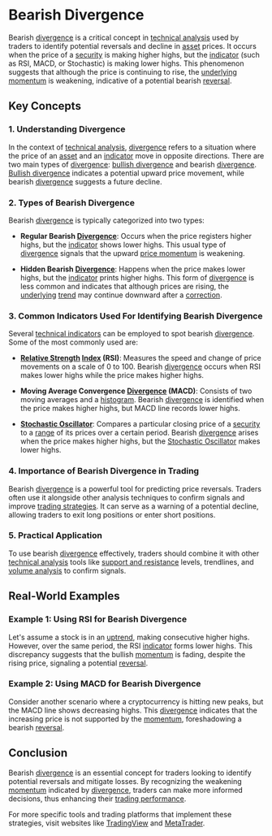 # Bearish Divergence

Bearish [divergence](../d/divergence.md) is a critical concept in [technical analysis](../t/technical_analysis.md) used by traders to identify potential reversals and decline in [asset](../a/asset.md) prices. It occurs when the price of a [security](../s/security.md) is making higher highs, but the [indicator](../i/indicator.md) (such as RSI, MACD, or Stochastic) is making lower highs. This phenomenon suggests that although the price is continuing to rise, the [underlying](../u/underlying.md) [momentum](../m/momentum.md) is weakening, indicative of a potential bearish [reversal](../r/reversal.md).

## Key Concepts

### 1. Understanding Divergence

In the context of [technical analysis](../t/technical_analysis.md), [divergence](../d/divergence.md) refers to a situation where the price of an [asset](../a/asset.md) and an [indicator](../i/indicator.md) move in opposite directions. There are two main types of [divergence](../d/divergence.md): [bullish divergence](../b/bullish_divergence.md) and bearish [divergence](../d/divergence.md). [Bullish divergence](../b/bullish_divergence.md) indicates a potential upward price movement, while bearish [divergence](../d/divergence.md) suggests a future decline.

### 2. Types of Bearish Divergence

Bearish [divergence](../d/divergence.md) is typically categorized into two types:

- **Regular Bearish [Divergence](../d/divergence.md)**: Occurs when the price registers higher highs, but the [indicator](../i/indicator.md) shows lower highs. This usual type of [divergence](../d/divergence.md) signals that the upward [price momentum](../p/price_momentum.md) is weakening.

- **Hidden Bearish [Divergence](../d/divergence.md)**: Happens when the price makes lower highs, but the [indicator](../i/indicator.md) prints higher highs. This form of [divergence](../d/divergence.md) is less common and indicates that although prices are rising, the [underlying](../u/underlying.md) [trend](../t/trend.md) may continue downward after a [correction](../c/correction.md).

### 3. Common Indicators Used For Identifying Bearish Divergence

Several [technical indicators](../t/technical_indicators.md) can be employed to spot bearish [divergence](../d/divergence.md). Some of the most commonly used are:

- **[Relative Strength](../r/relative_strength.md) [Index](../i/index.md) (RSI)**: Measures the speed and change of price movements on a scale of 0 to 100. Bearish [divergence](../d/divergence.md) occurs when RSI makes lower highs while the price makes higher highs.

- **Moving Average Convergence [Divergence](../d/divergence.md) (MACD)**: Consists of two moving averages and a [histogram](../h/histogram.md). Bearish [divergence](../d/divergence.md) is identified when the price makes higher highs, but MACD line records lower highs.

- **[Stochastic Oscillator](../s/stochastic_oscillator.md)**: Compares a particular closing price of a [security](../s/security.md) to a [range](../r/range.md) of its prices over a certain period. Bearish [divergence](../d/divergence.md) arises when the price makes higher highs, but the [Stochastic Oscillator](../s/stochastic_oscillator.md) makes lower highs.

### 4. Importance of Bearish Divergence in Trading

Bearish [divergence](../d/divergence.md) is a powerful tool for predicting price reversals. Traders often use it alongside other analysis techniques to confirm signals and improve [trading strategies](../t/trading_strategies.md). It can serve as a warning of a potential decline, allowing traders to exit long positions or enter short positions.

### 5. Practical Application

To use bearish [divergence](../d/divergence.md) effectively, traders should combine it with other [technical analysis](../t/technical_analysis.md) tools like [support and resistance](../s/support_and_resistance.md) levels, trendlines, and [volume analysis](../v/volume_analysis.md) to confirm signals. 

## Real-World Examples

### Example 1: Using RSI for Bearish Divergence

Let's assume a stock is in an [uptrend](../u/uptrend.md), making consecutive higher highs. However, over the same period, the RSI [indicator](../i/indicator.md) forms lower highs. This discrepancy suggests that the bullish [momentum](../m/momentum.md) is fading, despite the rising price, signaling a potential [reversal](../r/reversal.md).

### Example 2: Using MACD for Bearish Divergence

Consider another scenario where a cryptocurrency is hitting new peaks, but the MACD line shows decreasing highs. This [divergence](../d/divergence.md) indicates that the increasing price is not supported by the [momentum](../m/momentum.md), foreshadowing a bearish [reversal](../r/reversal.md).

## Conclusion

Bearish [divergence](../d/divergence.md) is an essential concept for traders looking to identify potential reversals and mitigate losses. By recognizing the weakening [momentum](../m/momentum.md) indicated by [divergence](../d/divergence.md), traders can make more informed decisions, thus enhancing their [trading performance](../t/trading_performance.md).

For more specific tools and trading platforms that implement these strategies, visit websites like [TradingView](https://www.tradingview.com/) and [MetaTrader](https://www.metatrader4.com/).